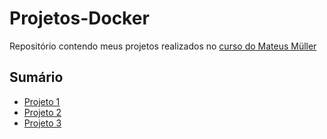 # Projetos-Docker

Repositório contendo meus projetos realizados no [curso do Mateus Müller](https://www.udemy.com/course/docker-basico-ao-avancado/)

## Sumário

- [Projeto 1](https://github.com/andrrade/Projetos-Docker/blob/main/projeto-01/README.md)
- [Projeto 2](https://github.com/andrrade/Projetos-Docker/blob/main/projeto-02/README.md)
- [Projeto 3](https://github.com/andrrade/Projetos-Docker/blob/main/projeto-03/README.md)
